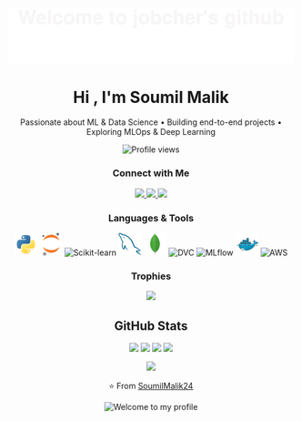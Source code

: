 <p align="center">
  <img src="https://raw.githubusercontent.com/BEPb/BEPb/5c63fa170d1cbbb0b1974f05a3dbe6aca3f5b7f3/assets/Bottom_up.svg" alt="Welcome to my profile" />
</p>

<h1 align="center">Hi , I'm Soumil Malik</h1>
<p align="center">
  Passionate about ML & Data Science • Building end-to-end projects • Exploring MLOps & Deep Learning
</p>

<p align="center">
  <img src="https://komarev.com/ghpvc/?username=SoumilMalik24&style=flat&color=blue" alt="Profile views"/>
</p>

<div align="center">


<h3 align="center">Connect with Me</h2>
<p align="center">
  <a href="https://linkedin.com/in/YOUR_HANDLE">
    <img src="https://img.shields.io/badge/LinkedIn-0A66C2?logo=linkedin&logoColor=white&style=for-the-badge"/>
  </a>
  <a href="https://instagram.com/YOUR_HANDLE">
    <img src="https://img.shields.io/badge/Instagram-E4405F?logo=instagram&logoColor=white&style=for-the-badge"/>
  </a>
  <a href="https://github.com/SoumilMalik24">
    <img src="https://img.shields.io/badge/GitHub-181717?logo=github&logoColor=white&style=for-the-badge"/>
  </a>
</p>

<h3 align="center">Languages & Tools</h2>
<p align="center">
  <!-- Python -->
  <img src="https://raw.githubusercontent.com/devicons/devicon/master/icons/python/python-original.svg" width="40" height="40" alt="Python"/>

  <!-- Jupyter -->
  <img src="https://raw.githubusercontent.com/devicons/devicon/master/icons/jupyter/jupyter-original.svg" width="40" height="40" alt="Jupyter Notebook"/>

  <!-- Scikit-learn-->
  <img src="https://upload.wikimedia.org/wikipedia/commons/0/05/Scikit_learn_logo_small.svg" width="40" height="40" alt="Scikit-learn"/>
  
  <!-- MySQL -->
  <img src="https://raw.githubusercontent.com/devicons/devicon/master/icons/mysql/mysql-original.svg" width="40" height="40" alt="MySQL"/>

  <!-- MongoDB -->
  <img src="https://raw.githubusercontent.com/devicons/devicon/master/icons/mongodb/mongodb-original.svg" width="40" height="40" alt="MongoDB"/>

  <!-- DVC -->
  <img src="https://imgs.search.brave.com/lxSHtW3ZlAIHf9dfy1pGndX2QH5MCPvbsuW2PeuViRs/rs:fit:860:0:0:0/g:ce/aHR0cHM6Ly91cGxv/YWQud2lraW1lZGlh/Lm9yZy93aWtpcGVk/aWEvY29tbW9ucy9h/L2FmL0RhdGFfVmVy/c2lvbl9Db250cm9s/Ll9PZmZpY2lhbF9M/b2dvX2J5X0l0ZXJh/dGl2ZS5haS5wbmc" width="40" height="40" alt="DVC"/>

  <!-- MLflow -->
  <img src="https://imgs.search.brave.com/LJlLizhKzwrU5czD2nz2b6JYOKYyKzza3jtY1PiIHMM/rs:fit:860:0:0:0/g:ce/aHR0cHM6Ly9pMC53/cC5jb20vbmVwdHVu/ZS5haS93cC1jb250/ZW50L3VwbG9hZHMv/MjAyMi8xMS9tbGZs/b3cucG5nP2ZpdD0z/MDAsMzAwJnNzbD0x" width=40 alt="MLflow"/>

  <!-- Docker -->
  <img src="https://raw.githubusercontent.com/devicons/devicon/master/icons/docker/docker-original.svg" width="40" height="40" alt="Docker"/>
  
  <!-- AWS -->
  <img src="https://registry.npmmirror.com/@lobehub/icons-static-png/1.64.0/files/dark/aws-color.png" width="40" height="40" alt="AWS"/>



</p>

<h3 align="center">Trophies</h2>
<p align="center">
  <img src="https://github-profile-trophy.vercel.app/?username=SoumilMalik24&theme=radical&margin-w=10&margin-h=10&no-frame=true"/>
</p>

<h2 align="center">GitHub Stats</h2>


<p align="center">
  <img src="https://github-profile-summary-cards.vercel.app/api/cards/stats?username=SoumilMalik24&theme=radical" />
  <img src="https://github-profile-summary-cards.vercel.app/api/cards/repos-per-language?username=SoumilMalik24&theme=radical" />
  <img src="https://github-profile-summary-cards.vercel.app/api/cards/most-commit-language?username=SoumilMalik24&theme=radical" />
  <img src="https://github-profile-summary-cards.vercel.app/api/cards/productive-time?username=SoumilMalik24&theme=radical&utcOffset=5" />
</p>

<p align="center">
  <img src="https://github-profile-summary-cards.vercel.app/api/cards/profile-details?username=SoumilMalik24&theme=radical" />
</p>

<p align="center">
  ⭐️ From <a href="https://github.com/SoumilMalik24">SoumilMalik24</a>
</p>

<p align="center">
  <img src="https://raw.githubusercontent.com/Trilokia/Trilokia/379277808c61ef204768a61bbc5d25bc7798ccf1/bottom_header.svg" alt="Welcome to my profile" />
</p>
</p>

